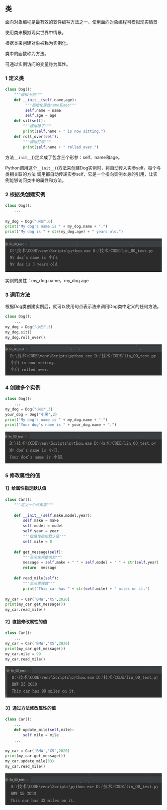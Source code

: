## 类

面向对象编程是最有效的软件编写方法之一，使用面向对象编程可模拟现实情景

使用类来模拟现实世界中情景。

根据类来创建对象被称为实例化。

类中的函数称为方法。

可通过实例访问的变量称为属性。



### 1 定义类

```python
class Dog():
    """模拟小狗"""
    def __init__(self,name,age):
         """初始化属性name和age"""
         self.name = name
         self.age = age
    def sit(self):
        """模拟蹲下"""
        print(self.name + " is now sitting.")
    def roll_over(self):
        """模拟打滚"""
        print(self.name + " rolled over.")
```

方法`__init__`()定义成了包含三个形参：self、name和age。

Python调用这个`__init__`()方法来创建Dog实例时，将自动传入实参self。每个与类相关联的方法
调用都自动传递实参self，它是一个指向实例本身的引用，让实例能够访问类中的属性和方法。



### 2 根据类创建实例

```python
class Dog():
	...

my_dog = Dog("小白",6)
print("My dog's name is " + my_dog.name + ".")
print("My dog is " + str(my_dog.age) + " years old.")
```

![1576637550518](assets/1576637550518.png)



实例的属性：my_dog.name，my_dog.age



### 3 调用方法

根据Dog类创建实例后，就可以使用句点表示法来调用Dog类中定义的任何方法。

```python
class Dog():
    ...
my_dog = Dog("小白",3)
my_dog.sit()
my_dog.roll_over()
```

![1576638228685](assets/1576638228685.png)



### 4 创建多个实例

```python
class Dog():
    ...
my_dog = Dog("小白",3)
your_dog = Dog("小黑",2)
print("My dog's name is " + my_dog.name + ".")
print("Your dog's name is " + your_dog.name + ".")
```

![1576638520389](assets/1576638520389.png)





### 5 修改属性的值

#### 1】给属性指定默认值

```python
class Car():
    """定义一个汽车类"""

    def __init__(self,make,model,year):
        self.make = make
        self.model = model
        self.year = year
        """给属性指定默认值"""
        self.mile = 0

    def get_message(self):
        """显示车完整信息"""
        message = self.make + " " + self.model + " " + str(self.year)
        return  message

    def read_mile(self):
        """显示里程数"""
        print("This car has " + str(self.mile) + " miles on it.")

my_car = Car('BMW','X5',2020)
print(my_car.get_message())
my_car.read_mile()
```



#### 2】直接修改属性的值

```python
class Car():
	...
my_car = Car('BMW','X5',2020)
print(my_car.get_message())
my_car.mile = 99
my_car.read_mile()
```

![1576641156154](assets/1576641156154.png)



#### 3】通过方法修改属性的值

```python
class Car():
	...
    def update_mile(self,mile):
        self.mile = mile
    ...

my_car = Car('BMW','X5',2020)
print(my_car.get_message())
my_car.update_mile(33)
my_car.read_mile()
```

![1576641046747](assets/1576641046747.png)



